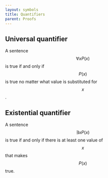 ```yaml
---
layout: symbols
title: Quantifiers
parent: Proofs
---
```


## Universal quantifier

A sentence $$\forall x P(x)$$ is true if and only if $$P(x)$$ is true no matter what value is substituted for $$x$$.

## Existential quantifier

A sentence $$\exists x P(x)$$ is true if and only if there is at least one value of $$x$$ that makes $$P(x)$$ true.
